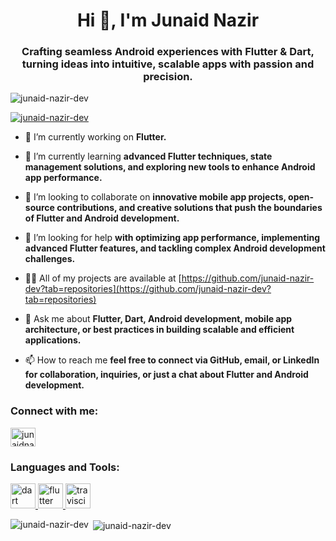 <h1 align="center">Hi 👋, I'm Junaid Nazir</h1>
<h3 align="center">Crafting seamless Android experiences with Flutter & Dart, turning ideas into intuitive, scalable apps with passion and precision.</h3>

<p align="left"> <img src="https://komarev.com/ghpvc/?username=junaid-nazir-dev&label=Profile%20views&color=0e75b6&style=flat" alt="junaid-nazir-dev" /> </p>

<p align="left"> <a href="https://github.com/ryo-ma/github-profile-trophy"><img src="https://github-profile-trophy.vercel.app/?username=junaid-nazir-dev" alt="junaid-nazir-dev" /></a> </p>

- 🔭 I’m currently working on **Flutter.**

- 🌱 I’m currently learning **advanced Flutter techniques, state management solutions, and exploring new tools to enhance Android app performance.**

- 👯 I’m looking to collaborate on **innovative mobile app projects, open-source contributions, and creative solutions that push the boundaries of Flutter and Android development.**

- 🤝 I’m looking for help **with optimizing app performance, implementing advanced Flutter features, and tackling complex Android development challenges.**

- 👨‍💻 All of my projects are available at [https://github.com/junaid-nazir-dev?tab=repositories](https://github.com/junaid-nazir-dev?tab=repositories)

- 💬 Ask me about **Flutter, Dart, Android development, mobile app architecture, or best practices in building scalable and efficient applications.**

- 📫 How to reach me **feel free to connect via GitHub, email, or LinkedIn for collaboration, inquiries, or just a chat about Flutter and Android development.**

<h3 align="left">Connect with me:</h3>
<p align="left">
<a href="https://linkedin.com/in/junaidnazirofficial" target="blank"><img align="center" src="https://raw.githubusercontent.com/rahuldkjain/github-profile-readme-generator/master/src/images/icons/Social/linked-in-alt.svg" alt="junaidnazirofficial" height="30" width="40" /></a>
</p>

<h3 align="left">Languages and Tools:</h3>
<p align="left"> <a href="https://dart.dev" target="_blank" rel="noreferrer"> <img src="https://www.vectorlogo.zone/logos/dartlang/dartlang-icon.svg" alt="dart" width="40" height="40"/> </a> <a href="https://flutter.dev" target="_blank" rel="noreferrer"> <img src="https://www.vectorlogo.zone/logos/flutterio/flutterio-icon.svg" alt="flutter" width="40" height="40"/> </a> <a href="https://travis-ci.org" target="_blank" rel="noreferrer"> <img src="https://www.vectorlogo.zone/logos/travis-ci/travis-ci-icon.svg" alt="travisci" width="40" height="40"/> </a> </p>

<p><img align="left" src="https://github-readme-stats.vercel.app/api/top-langs?username=junaid-nazir-dev&show_icons=true&locale=en&layout=compact" alt="junaid-nazir-dev" /></p>

<p>&nbsp;<img align="center" src="https://github-readme-stats.vercel.app/api?username=junaid-nazir-dev&show_icons=true&locale=en" alt="junaid-nazir-dev" /></p>
